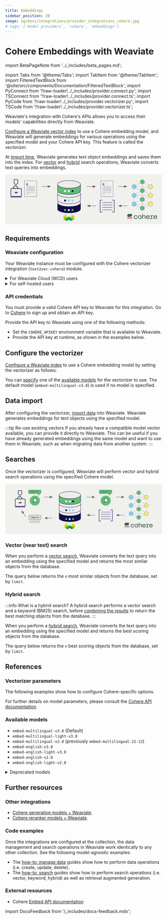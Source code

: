 ```yaml
---
title: Embeddings
sidebar_position: 20
image: og/docs/integrations/provider_integrations_cohere.jpg
# tags: ['model providers', 'cohere', 'embeddings']
---
```


# Cohere Embeddings with Weaviate

import BetaPageNote from '../_includes/beta_pages.md';

<BetaPageNote />

import Tabs from '@theme/Tabs';
import TabItem from '@theme/TabItem';
import FilteredTextBlock from '@site/src/components/Documentation/FilteredTextBlock';
import PyConnect from '!!raw-loader!../_includes/provider.connect.py';
import TSConnect from '!!raw-loader!../_includes/provider.connect.ts';
import PyCode from '!!raw-loader!../_includes/provider.vectorizer.py';
import TSCode from '!!raw-loader!../_includes/provider.vectorizer.ts';

Weaviate's integration with Cohere's APIs allows you to access their models' capabilities directly from Weaviate.

[Configure a Weaviate vector index](#configure-the-vectorizer) to use a Cohere embedding model, and Weaviate will generate embeddings for various operations using the specified model and your Cohere API key. This feature is called the *vectorizer*.

At [import time](#data-import), Weaviate generates text object embeddings and saves them into the index. For [vector](#vector-near-text-search) and [hybrid](#hybrid-search) search operations, Weaviate converts text queries into embeddings.

![Embedding integration illustration](../_includes/integration_cohere_embedding.png)

## Requirements

### Weaviate configuration

Your Weaviate instance must be configured with the Cohere vectorizer integration (`text2vec-cohere`) module.

<details>
  <summary>For Weaviate Cloud (WCD) users</summary>

This integration is enabled by default on Weaviate Cloud (WCD) serverless managed instances.

</details>

<details>
  <summary>For self-hosted users</summary>

- Check the [cluster metadata](../../config-refs/meta.md) to verify if the module is enabled.
- Follow the [how-to configure modules](../../configuration/modules.md) guide to enable the module in Weaviate.

</details>

### API credentials

You must provide a valid Cohere API key to Weaviate for this integration. Go to [Cohere](https://cohere.com/) to sign up and obtain an API key.

Provide the API key to Weaviate using one of the following methods:

- Set the `COHERE_APIKEY` environment variable that is available to Weaviate.
- Provide the API key at runtime, as shown in the examples below.

<Tabs groupId="languages">

 <TabItem value="py" label="Python (v4)">
    <FilteredTextBlock
      text={PyConnect}
      startMarker="# START CohereInstantiation"
      endMarker="# END CohereInstantiation"
      language="py"
    />
  </TabItem>

 <TabItem value="js" label="JS/TS (Beta)">
    <FilteredTextBlock
      text={TSConnect}
      startMarker="// START CohereInstantiation"
      endMarker="// END CohereInstantiation"
      language="ts"
    />
  </TabItem>

</Tabs>

## Configure the vectorizer

[Configure a Weaviate index](../../manage-data/collections.mdx#specify-a-vectorizer) to use a Cohere embedding model by setting the vectorizer as follows:

<Tabs groupId="languages">
  <TabItem value="py" label="Python (v4)">
    <FilteredTextBlock
      text={PyCode}
      startMarker="# START BasicVectorizerCohere"
      endMarker="# END BasicVectorizerCohere"
      language="py"
    />
  </TabItem>

  <TabItem value="js" label="JS/TS (Beta)">
    <FilteredTextBlock
      text={TSCode}
      startMarker="// START BasicVectorizerCohere"
      endMarker="// END BasicVectorizerCohere"
      language="ts"
    />
  </TabItem>

</Tabs>

You can [specify](#vectorizer-parameters) one of the [available models](#available-models) for the vectorizer to use. The default model (`embed-multilingual-v3.0`) is used if no model is specified.

## Data import

After configuring the vectorizer, [import data](../../manage-data/import.mdx) into Weaviate. Weaviate generates embeddings for text objects using the specified model.

<Tabs groupId="languages">

 <TabItem value="py" label="Python (v4)">
    <FilteredTextBlock
      text={PyCode}
      startMarker="# START BatchImportExample"
      endMarker="# END BatchImportExample"
      language="py"
    />
  </TabItem>

 <TabItem value="js" label="JS/TS (Beta)">
    <FilteredTextBlock
      text={TSCode}
      startMarker="// START BatchImportExample"
      endMarker="// END BatchImportExample"
      language="ts"
    />
  </TabItem>

</Tabs>

:::tip Re-use existing vectors
If you already have a compatible model vector available, you can provide it directly to Weaviate. This can be useful if you have already generated embeddings using the same model and want to use them in Weaviate, such as when migrating data from another system.
:::

## Searches

Once the vectorizer is configured, Weaviate will perform vector and hybrid search operations using the specified Cohere model.

![Embedding integration at search illustration](../_includes/integration_cohere_embedding_search.png)

### Vector (near text) search

When you perform a [vector search](../../search/similarity.md#search-with-text), Weaviate converts the text query into an embedding using the specified model and returns the most similar objects from the database.

The query below returns the `n` most similar objects from the database, set by `limit`.

<Tabs groupId="languages">

 <TabItem value="py" label="Python (v4)">
    <FilteredTextBlock
      text={PyCode}
      startMarker="# START NearTextExample"
      endMarker="# END NearTextExample"
      language="py"
    />
  </TabItem>

 <TabItem value="js" label="JS/TS (Beta)">
    <FilteredTextBlock
      text={TSCode}
      startMarker="// START NearTextExample"
      endMarker="// END NearTextExample"
      language="ts"
    />
  </TabItem>

</Tabs>

### Hybrid search

:::info What is a hybrid search?
A hybrid search performs a vector search and a keyword (BM25) search, before [combining the results](../../search/hybrid.md#change-the-ranking-method) to return the best matching objects from the database.
:::

When you perform a [hybrid search](../../search/hybrid.md), Weaviate converts the text query into an embedding using the specified model and returns the best scoring objects from the database.

The query below returns the `n` best scoring objects from the database, set by `limit`.

<Tabs groupId="languages">

 <TabItem value="py" label="Python (v4)">
    <FilteredTextBlock
      text={PyCode}
      startMarker="# START HybridExample"
      endMarker="# END HybridExample"
      language="py"
    />
  </TabItem>

 <TabItem value="js" label="JS/TS (Beta)">
    <FilteredTextBlock
      text={TSCode}
      startMarker="// START HybridExample"
      endMarker="// END HybridExample"
      language="ts"
    />
  </TabItem>

</Tabs>

## References

### Vectorizer parameters

The following examples show how to configure Cohere-specific options.

<Tabs groupId="languages">
  <TabItem value="py" label="Python (v4)">
    <FilteredTextBlock
      text={PyCode}
      startMarker="# START FullVectorizerCohere"
      endMarker="# END FullVectorizerCohere"
      language="py"
    />
  </TabItem>

  <TabItem value="js" label="JS/TS (Beta)">
    <FilteredTextBlock
      text={TSCode}
      startMarker="// START FullVectorizerCohere"
      endMarker="// END FullVectorizerCohere"
      language="ts"
    />
  </TabItem>

</Tabs>

For further details on model parameters, please consult the [Cohere API documentation](https://docs.cohere.com/reference/embed).

### Available models

- `embed-multilingual-v3.0` (Default)
- `embed-multilingual-light-v3.0`
- `embed-multilingual-v2.0` (previously `embed-multilingual-22-12`)
- `embed-english-v3.0`
- `embed-english-light-v3.0`
- `embed-english-v2.0`
- `embed-english-light-v2.0`

<details>
  <summary>Deprecated models</summary>

The following models are available, but deprecated:
- `multilingual-22-12`
- `large`
- `medium`
- `small`

</details>

## Further resources

### Other integrations

- [Cohere generative models + Weaviate](./generative.md).
- [Cohere reranker models + Weaviate](./reranker.md).

### Code examples

Once the integrations are configured at the collection, the data management and search operations in Weaviate work identically to any other collection. See the following model-agnostic examples:

- The [how-to: manage data](../../manage-data/index.md) guides show how to perform data operations (i.e. create, update, delete).
- The [how-to: search](../../search/index.md) guides show how to perform search operations (i.e. vector, keyword, hybrid) as well as retrieval augmented generation.

### External resources

- Cohere [Embed API documentation](https://docs.cohere.com/reference/embed)

import DocsFeedback from '/_includes/docs-feedback.mdx';

<DocsFeedback/>
